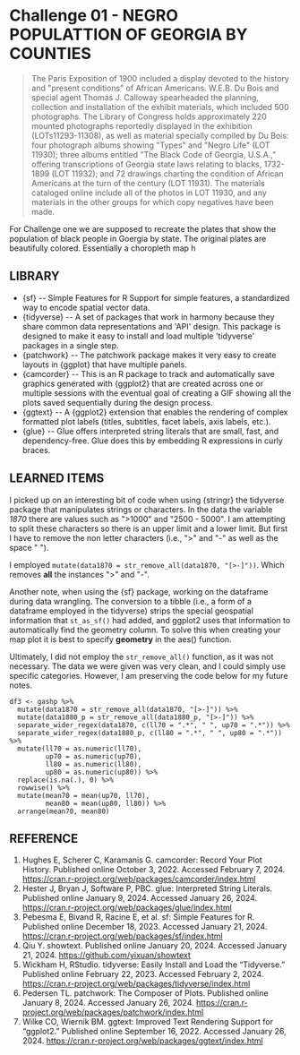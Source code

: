 # Challenge 01 - NEGRO POPULATTION OF GEORGIA BY COUNTIES

> The Paris Exposition of 1900 included a display devoted to the history and "present conditions" of African Americans. W.E.B. Du Bois and special agent Thomas J. Calloway spearheaded the planning, collection and installation of the exhibit materials, which included 500 photographs. The Library of Congress holds approximately 220 mounted photographs reportedly displayed in the exhibition (LOTs11293-11308), as well as material specially compiled by Du Bois: four photograph albums showing "Types" and "Negro Life" (LOT 11930); three albums entitled "The Black Code of Georgia, U.S.A.," offering transcriptions of Georgia state laws relating to blacks, 1732-1899 (LOT 11932); and 72 drawings charting the condition of African Americans at the turn of the century (LOT 11931). The materials cataloged online include all of the photos in LOT 11930, and any materials in the other groups for which copy negatives have been made.

For Challenge one we are supposed to recreate the plates that show the population of black people in Goergia by state. The original plates are beautifully colored. Essentially a choropleth map h

## LIBRARY

- {sf} -- Simple Features for R Support for simple features, a standardized way to encode spatial vector data.
- {tidyverse} -- A set of packages that work in harmony because they share common data representations and 'API' design. This package is designed to make it easy to install and load multiple 'tidyverse' packages in a single step.
- {patchwork} -- The patchwork package makes it very easy to create layouts in {ggplot} that have multiple panels.
- {camcorder} -- This is an R package to track and automatically save graphics generated with {ggplot2} that are created across one or multiple sessions with the eventual goal of creating a GIF showing all the plots saved sequentially during the design process.
- {ggtext} -- A {ggplot2} extension that enables the rendering of complex formatted plot labels (titles, subtitles, facet labels, axis labels, etc.).
- {glue} -- Glue offers interpreted string literals that are small, fast, and dependency-free. Glue does this by embedding R expressions in curly braces.

## LEARNED ITEMS

I picked up on an interesting bit of code when using {stringr} the tidyverse package that manipulates strings or characters. In the data the variable *1870* there are values such as ">1000" and "2500 - 5000". I am attempting to split these characters so there is an upper limit and a lower limit. But first I have to remove the non letter characters (i.e., ">" and "-" as well as the space " ").

I employed `mutate(data1870 = str_remove_all(data1870, "[>-]"))`. Which removes **all** the instances ">" and "-".

Another note, when using the {sf} package, working on the dataframe during data wrangling. The conversion to a tibble (i.e., a form of a dataframe employed in the tidyverse) strips the special geospatial information that `st_as_sf()` had added, and ggplot2 uses that information to automatically find the geometry column. To solve this when creating your map plot it is best to specify **geometry** in the aes() function.

Ultimately, I did not employ the `str_remove_all()` function, as it was not necessary. The data we were given was very clean, and I could simply use specific categories. However, I am preserving the code below for my future notes.

```
df3 <- gashp %>%
  mutate(data1870 = str_remove_all(data1870, "[>-]")) %>%
  mutate(data1880_p = str_remove_all(data1880_p, "[>-]")) %>%
  separate_wider_regex(data1870, c(ll70 = ".*", " ", up70 = ".*")) %>%
  separate_wider_regex(data1880_p, c(ll80 = ".*", " ", up80 = ".*")) %>%
  mutate(ll70 = as.numeric(ll70),
         up70 = as.numeric(up70),
         ll80 = as.numeric(ll80),
         up80 = as.numeric(up80)) %>%
  replace(is.na(.), 0) %>%
  rowwise() %>% 
  mutate(mean70 = mean(up70, ll70),
         mean80 = mean(up80, ll80)) %>%
  arrange(mean70, mean80)
```

## REFERENCE

1. Hughes E, Scherer C, Karamanis G. camcorder: Record Your Plot History. Published online October 3, 2022. Accessed February 7, 2024. https://cran.r-project.org/web/packages/camcorder/index.html
2. Hester J, Bryan J, Software P, PBC. glue: Interpreted String Literals. Published online January 9, 2024. Accessed January 26, 2024. https://cran.r-project.org/web/packages/glue/index.html
3. Pebesma E, Bivand R, Racine E, et al. sf: Simple Features for R. Published online December 18, 2023. Accessed January 21, 2024. https://cran.r-project.org/web/packages/sf/index.html
4. Qiu Y. showtext. Published online January 20, 2024. Accessed January 21, 2024. https://github.com/yixuan/showtext
5. Wickham H, RStudio. tidyverse: Easily Install and Load the “Tidyverse.” Published online February 22, 2023. Accessed February 2, 2024. https://cran.r-project.org/web/packages/tidyverse/index.html
6. Pedersen TL. patchwork: The Composer of Plots. Published online January 8, 2024. Accessed January 26, 2024. https://cran.r-project.org/web/packages/patchwork/index.html
7. Wilke CO, Wiernik BM. ggtext: Improved Text Rendering Support for “ggplot2.” Published online September 16, 2022. Accessed January 26, 2024. https://cran.r-project.org/web/packages/ggtext/index.html


